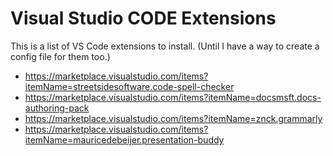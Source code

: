 # Visual Studio CODE Extensions

This is a list of VS Code extensions to install. (Until I have a way to create a config file for them too.)

- https://marketplace.visualstudio.com/items?itemName=streetsidesoftware.code-spell-checker
- https://marketplace.visualstudio.com/items?itemName=docsmsft.docs-authoring-pack
- https://marketplace.visualstudio.com/items?itemName=znck.grammarly
- https://marketplace.visualstudio.com/items?itemName=mauricedebeijer.presentation-buddy

